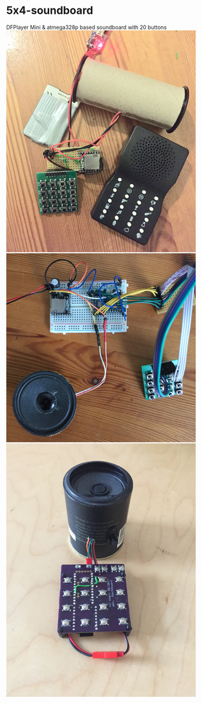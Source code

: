 # 5x4-soundboard
DFPlayer Mini &amp; atmega328p based soundboard with 20 buttons
![Prototype][spt2]
![Proof Of Concept][poc]
![SMT Prototype][smt_pt]

[spt2]: https://github.com/icsom/5x4-soundboard/blob/master/pictures/simple_prototype2.jpg "4x4 Sounboard (16Mhz arduino pro mini & DFPlayer Mini)"
[smt_pt]: https://github.com/icsom/5x4-soundboard/blob/master/pictures/smt_prototype.jpg "5x4 Sounboard (16Mhz arduino Pro mini / SMT-Package)"
[poc]: https://github.com/icsom/5x4-soundboard/blob/master/pictures/proof_of_concept.jpg "5x4 Sounboard (16Mhz arduino UNO / 4x4 keypad)"

